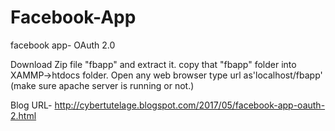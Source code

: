 # Facebook-App
facebook app-  OAuth 2.0

Download Zip file "fbapp" and extract it.
copy that "fbapp" folder into XAMMP->htdocs folder.
Open any web browser type url as'localhost/fbapp' (make sure apache server is running or not.)

Blog URL- http://cybertutelage.blogspot.com/2017/05/facebook-app-oauth-2.html

